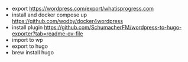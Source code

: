 

 - export https://wordpress.com/export/whatisprogress.com
 - install and docker compose up https://github.com/wodby/docker4wordpress
 - install plugin https://github.com/SchumacherFM/wordpress-to-hugo-exporter?tab=readme-ov-file 
 - import to wp
 - export to hugo
 - brew install hugo